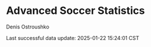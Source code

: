 # Advanced Soccer Statistics
Denis Ostroushko

<!-- gfm -->

Last successful data update: 2025-01-22 15:24:01 CST

